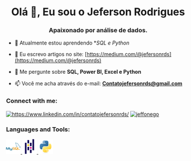 <h1 align="center">Olá 👋, Eu sou o Jeferson Rodrigues</h1>
<h3 align="center">Apaixonado por análise de dados.</h3>

- 🌱 Atualmente estou aprendendo **SQL e Python*

- 📝 Eu escrevo artigos no site: [https://medium.com/@jefersonrds](https://medium.com/@jefersonrds)

- 💬 Me pergunte sobre **SQL, Power BI, Excel e Python**

- 📫 Você me acha através do e-mail: **Contatojefersonrds@gmail.com**

<h3 align="left">Connect with me:</h3>
<p align="left">
<a href="https://linkedin.com/in/https://www.linkedin.com/in/contatojefersonrds/" target="blank"><img align="center" src="https://raw.githubusercontent.com/rahuldkjain/github-profile-readme-generator/master/src/images/icons/Social/linked-in-alt.svg" alt="https://www.linkedin.com/in/contatojefersonrds/" height="30" width="40" /></a>
<a href="https://instagram.com/jeffonego" target="blank"><img align="center" src="https://raw.githubusercontent.com/rahuldkjain/github-profile-readme-generator/master/src/images/icons/Social/instagram.svg" alt="jeffonego" height="30" width="40" /></a>
</p>

<h3 align="left">Languages and Tools:</h3>
<p align="left"> <a href="https://www.mysql.com/" target="_blank" rel="noreferrer"> <img src="https://raw.githubusercontent.com/devicons/devicon/master/icons/mysql/mysql-original-wordmark.svg" alt="mysql" width="40" height="40"/> </a> <a href="https://pandas.pydata.org/" target="_blank" rel="noreferrer"> <img src="https://raw.githubusercontent.com/devicons/devicon/2ae2a900d2f041da66e950e4d48052658d850630/icons/pandas/pandas-original.svg" alt="pandas" width="40" height="40"/> </a> <a href="https://www.python.org" target="_blank" rel="noreferrer"> <img src="https://raw.githubusercontent.com/devicons/devicon/master/icons/python/python-original.svg" alt="python" width="40" height="40"/> </a> </p>

